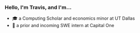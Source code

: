 ### Hello, I'm Travis, and I'm...
 - 🎓 a Computing Scholar and economics minor at UT Dallas
 - 🏦 a prior and incoming SWE intern at Capital One
